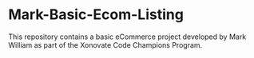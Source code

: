 # Mark-Basic-Ecom-Listing
This repository contains a basic eCommerce project developed by Mark William as part of the Xonovate Code Champions Program. 
